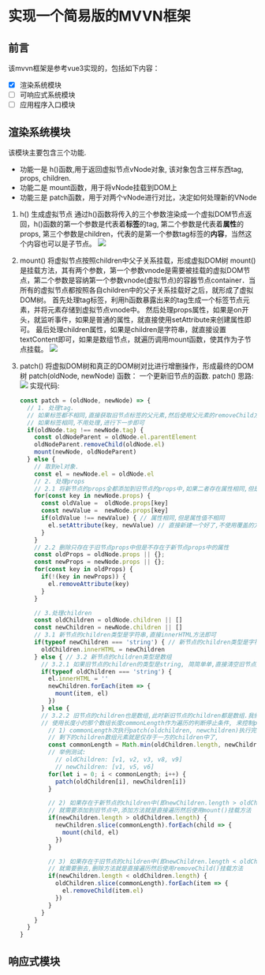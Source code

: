 # 实现一个简易版的MVVN框架
## 前言
<!-- 待办事项的md语法：横框+ 空格+方括号（方括号中必须有空格或者x） + 空格+ 文本
- [x] 已完成的待办1
- [ ] 未完成的待办2 -->

该mvvn框架是参考vue3实现的，包括如下内容：
- [x] 渲染系统模块
- [ ] 可响应式系统模块
- [ ] 应用程序入口模块

## 渲染系统模块
该模块主要包含三个功能.
- 功能一是 h()函数,用于返回虚拟节点vNode对象, 该对象包含三样东西tag, props, children.
- 功能二是 mount函数，用于将vNode挂载到DOM上
- 功能三是 patch函数，用于对两个vNode进行对比，决定如何处理新的VNode

1. h() 生成虚拟节点
  通过h()函数将传入的三个参数渲染成一个虚拟DOM节点返回，h()函数的第一个参数是代表着**标签**的tag, 第二个参数是代表着**属性**的props, 第三个参数是children，代表的是第一个参数tag标签的**内容**，当然这个内容也可以是子节点。
  ![](https://cdn.jsdelivr.net/gh/jsdevin/imgBed/img/202207190122915.png)
   
2. mount() 将虚拟节点按照children中父子关系挂载，形成虚拟DOM树
  mount()是挂载方法，其有两个参数，第一个参数vnode是需要被挂载的虚拟DOM节点，第二个参数是容纳第一个参数vnode(虚拟节点)的容器节点container．当所有的虚拟节点都按照各自children中的父子关系挂载好之后，就形成了虚拟DOM树。
  首先处理tag标签，利用h函数暴露出来的tag生成一个标签节点元素，并将元素存储到虚拟节点vnode中。
  然后处理props属性，如果是on开头，就监听事件，如果是普通的属性，就直接使用setAttribute来创建属性即可。
  最后处理children属性，如果是children是字符串，就直接设置textContent即可，如果是数组节点，就遍历调用mount函数，使其作为子节点挂载。
  ![](https://cdn.jsdelivr.net/gh/jsdevin/imgBed/img/202207190125663.png)

3. patch() 将虚拟DOM树和真正的DOM树对比进行增删操作，形成最终的DOM树
  patch(oldNode, newNode) 函数： 一个更新旧节点的函数.
  patch() 思路:
  ![](https://cdn.jsdelivr.net/gh/jsdevin/imgBed/img/202207190127471.png)
  实现代码:
    ```js
    const patch = (oldNode, newNode) => {
      // 1. 处理tag.
      // 如果标签都不相同,直接获取旧节点标签的父元素,然后使用父元素的removeChild方法删除旧节点的标签,然后添加新的标签
      // 如果标签相同,不用处理,进行下一步即可
      if(oldNode.tag !== newNode.tag) { 
        const oldNodeParent = oldNode.el.parentElement
        oldNodeParent.removeChild(oldNode.el)
        mount(newNode, oldNodeParent)
      } else {
        // 取到el对象.
        const el = newNode.el = oldNode.el
        // 2. 处理props
        // 2.1 将新节点的props全都添加到旧节点的props中,如果二者存在属性相同,但是属性值不相同的情况,就直接在旧节点中新建一个
        for(const key in newNode.props) {
          const oldValue =  oldNode.props[key]
          const newValue =  newNode.props[key]
          if(oldValue !== newValue) { // 属性相同,但是属性值不相同
            el.setAttribute(key, newValue) // 直接新建一个好了,不使用覆盖的方法
          }
        }
        // 2.2 删除只存在于旧节点props中但是不存在于新节点props中的属性
        const oldProps = oldNode.props || {};
        const newProps = newNode.props || {};
        for(const key in oldProps) {
          if(!(key in newProps)) {
            el.removeAttribute(key)
          }
        }

        // 3.处理children
        const oldChildren = oldNode.children || []
        const newChildren = newNode.children || []
        // 3.1 新节点的children类型是字符串,直接innerHTML方法即可
        if(typeof newChildren === 'string') { // 新节点的children类型是字符串
          oldChildren.innerHTML = newChildren
        } else { // 3.2 新节点的children类型是数组
          // 3.2.1 如果旧节点的children的类型是string, 简简单单,直接清空旧节点的children,然后挂载新节点的children即可
          if(typeof oldChildren === 'string') {
            el.innerHTML = ''
            newChildren.forEach(item => {
              mount(item, el)
            })
          } else { 
          // 3.2.2 旧节点的children也是数组,此时新旧节点的children都是数组.我们需要先判断新旧节点children的数组长度, 
          // 使用长度小的那个数组长度commonLength作为遍历的判断停止条件, 来控制patch(oldchildren, newchildren)的执行次数
            // 1) commonLength次执行patch(oldchildren, newchildren)执行完之后,
            // 剩下的children数组元素就是仅存于一方的children中了, 
            const commonLength = Math.min(oldChildren.length, newChildren.length)
            // 举例测试:
              // oldChildren: [v1, v2, v3, v8, v9]
              // newChildren: [v1, v5, v6]
            for(let i = 0; i < commonLength; i++) {
              patch(oldChildren[i], newChildren[i])
            }

            // 2) 如果存在于新节点的children中(即newChildren.length > oldChildren.length),
            // 就需要添加到旧节点中,添加方法就是直接遍历然后使用mount()挂载方法
            if(newChildren.length > oldChildren.length) {
              newChildren.slice(commonLength).forEach(child => {
                mount(child, el)
              })
            }

            // 3) 如果存在于旧节点的children中(即newChildren.length < oldChildren.length),
            // 就需要删去,删除方法就是直接遍历然后使用removeChild()挂载方法
            if(newChildren.length < oldChildren.length) {
              oldChildren.slice(commonLength).forEach(item => {
                el.removeChild(item.el)
              })
            }
          }
        }
      }
    }
    ```


## 响应式模块

